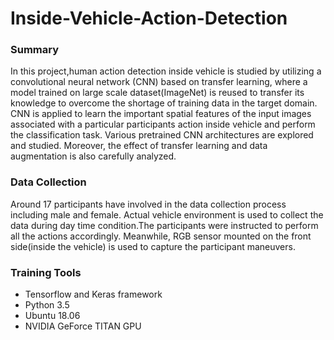 # Inside-Vehicle-Action-Detection

### Summary
In this project,human action detection inside vehicle is studied by utilizing a convolutional neural network (CNN) based on transfer learning, where a model trained on large scale dataset(ImageNet) is reused to transfer its knowledge to overcome the shortage of training data in the target domain. CNN is applied to learn the important spatial features of the input images associated with a particular participants action inside vehicle and perform the classification task. Various pretrained CNN architectures are explored and studied. Moreover, the effect of transfer learning and data augmentation is also carefully analyzed. 

### Data Collection 
Around 17 participants have involved in the data collection process including male and female. Actual vehicle environment is used to collect the data during day time condition.The participants were instructed to perform all the actions accordingly. Meanwhile, RGB sensor mounted on the front side(inside the vehicle) is used to capture the participant maneuvers.  

### Training Tools 
- Tensorflow and Keras framework 
- Python 3.5
- Ubuntu 18.06
- NVIDIA GeForce TITAN GPU
